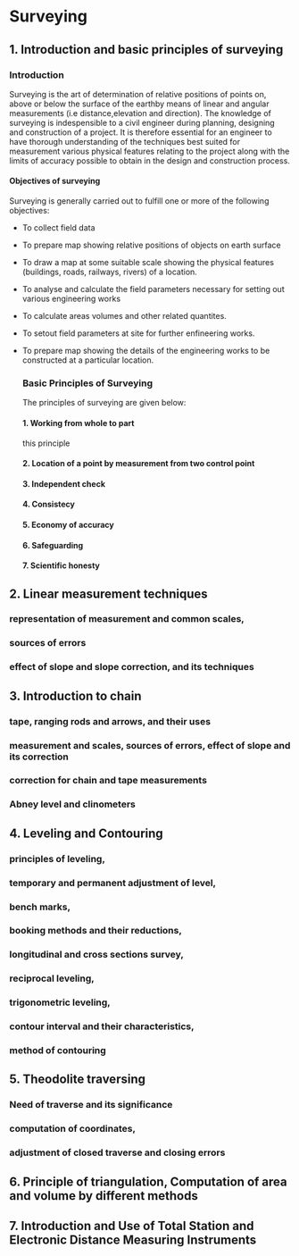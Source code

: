 
# Surveying
## 1. Introduction and basic principles of surveying

### Introduction
Surveying is the art of determination of relative positions of points on, above or below the surface of the earthby means of linear and angular measurements (i.e distance,elevation and direction). 
The knowledge of surveying is indespensible to a civil engineer during planning, designing and construction of a project. It is therefore essential for an engineer to have thorough understanding of the techniques best suited for measurement various physical features relating to the project along with the limits of accuracy possible to obtain in the design and construction process.

#### Objectives of surveying
Surveying is generally carried out to fulfill one or more of the following objectives:
- To collect field data
- To prepare map showing relative positions of objects on earth surface
- To draw a map at some suitable scale showing the physical features (buildings, roads, railways, rivers) of a location.
- To analyse and calculate the field parameters necessary for setting out various engineering works
- To calculate areas volumes and other related quantites.
- To setout field parameters at site for further enfineering works.
- To prepare map showing the details of the engineering works to be constructed at a particular location.

  ### Basic Principles of Surveying
  The principles of surveying are given below:
  #### 1. Working from whole to part
  this principle 
  #### 2. Location of a point by measurement from two control point
  #### 3. Independent check
  #### 4. Consistecy
  #### 5. Economy of accuracy
  #### 6. Safeguarding
  #### 7. Scientific honesty

  
















## 2. Linear measurement techniques 
### representation of measurement and common scales, 
### sources of errors
### effect of slope and slope correction, and its techniques
## 3. Introduction to chain
### tape, ranging rods and arrows, and their uses
### measurement and scales, sources of errors, effect of slope and its correction
### correction for chain and tape measurements
### Abney level and clinometers
## 4. Leveling and Contouring
### principles of leveling, 
### temporary and permanent adjustment of level, 
### bench marks, 
### booking methods and their reductions,
### longitudinal and cross sections survey, 
### reciprocal leveling, 
### trigonometric leveling, 
### contour interval and their characteristics, 
### method of contouring
## 5. Theodolite traversing
### Need of traverse and its significance
### computation of coordinates, 
### adjustment of closed traverse and closing errors
## 6. Principle of triangulation, Computation of area and volume by different methods
## 7. Introduction and Use of Total Station and Electronic Distance Measuring Instruments





